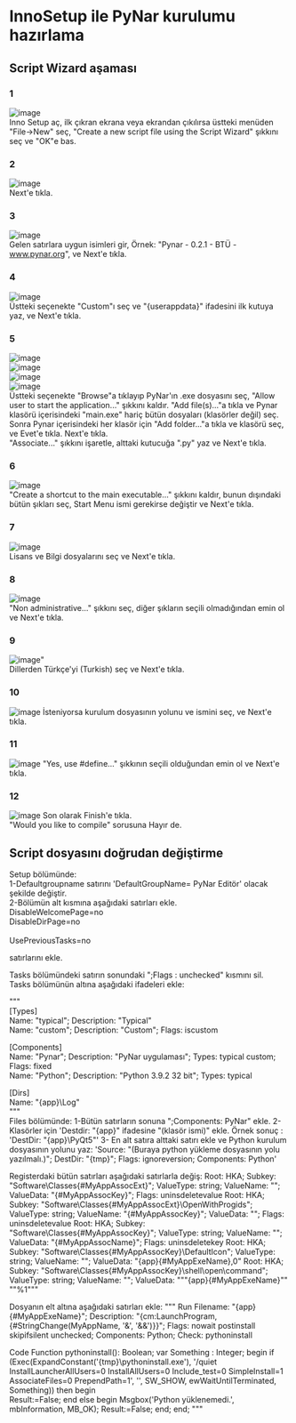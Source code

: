 # InnoSetup ile PyNar kurulumu hazırlama
## Script Wizard aşaması
### 1
![image](https://user-images.githubusercontent.com/43936380/111608321-20f5aa80-87ea-11eb-814a-4d57ee354c91.png)<br>
Inno Setup aç, ilk çıkran ekrana veya ekrandan çıkılırsa üstteki menüden "File->New" seç, "Create a new script file using the Script Wizard" şıkkını seç ve "OK"e bas.<br>
### 2
![image](https://user-images.githubusercontent.com/43936380/111608551-65814600-87ea-11eb-9c43-e4b40335e89a.png)<br>
Next'e tıkla.<br>
### 3
![image](https://user-images.githubusercontent.com/43936380/111608821-b2fdb300-87ea-11eb-9796-1db451346b33.png)<br>
Gelen satırlara uygun isimleri gir, Örnek: "Pynar - 0.2.1 - BTÜ - www.pynar.org", ve Next'e tıkla.<br>
### 4
![image](https://user-images.githubusercontent.com/43936380/111609159-12f45980-87eb-11eb-88f0-f76eb4ef257d.png)<br>
Üstteki seçenekte "Custom"ı seç ve "{userappdata}" ifadesini ilk kutuya yaz, ve Next'e tıkla.<br>

### 5
![image](https://user-images.githubusercontent.com/43936380/111611801-e55cdf80-87ed-11eb-9c67-672edc8829f5.png)<br>
![image](https://user-images.githubusercontent.com/43936380/111609470-623a8a00-87eb-11eb-98dc-523c0f46e0c5.png)<br>
![image](https://user-images.githubusercontent.com/43936380/111610786-c6118280-87ec-11eb-880c-1b38c52ef77d.png)<br>
![image](https://user-images.githubusercontent.com/43936380/111612163-44baef80-87ee-11eb-988c-089977da3f16.png)<br>
Üstteki seçenekte "Browse"a tıklayıp PyNar'ın .exe dosyasını seç, "Allow user to start the application..." şıkkını kaldır. "Add file(s)..."a tıkla ve Pynar klasörü içerisindeki "main.exe" hariç bütün dosyaları (klasörler değil) seç. Sonra Pynar içerisindeki her klasör için "Add folder..."a tıkla ve klasörü seç, ve Evet'e tıkla. Next'e tıkla.<br>
"Associate..." şıkkını işaretle, alttaki kutucuğa ".py" yaz ve Next'e tıkla.

### 6
![image](https://user-images.githubusercontent.com/43936380/111612372-7469f780-87ee-11eb-85bf-dcd234e328f7.png)<br>
"Create a shortcut to the main executable..." şıkkını kaldır, bunun dışındaki bütün şıkları seç, Start Menu ismi gerekirse değiştir ve Next'e tıkla.<br>
### 7
![image](https://user-images.githubusercontent.com/43936380/111612591-ab400d80-87ee-11eb-8fde-2aeb887266d5.png)<br>
Lisans ve Bilgi dosyalarını seç ve Next'e tıkla.<br>
### 8
![image](https://user-images.githubusercontent.com/43936380/111612775-df1b3300-87ee-11eb-9691-74c108380d34.png)<br>
"Non administrative..." şıkkını seç, diğer şıkların seçili olmadığından emin ol ve Next'e tıkla.<br>
### 9
![image](https://user-images.githubusercontent.com/43936380/111612951-0eca3b00-87ef-11eb-8730-58469e3bad44.png)"<br>
Dillerden Türkçe'yi (Turkish) seç ve Next'e tıkla.<br>
### 10
![image](https://user-images.githubusercontent.com/43936380/111613036-273a5580-87ef-11eb-9d99-f2c10255caeb.png)
İsteniyorsa kurulum dosyasının yolunu ve ismini seç, ve Next'e tıkla.<br>
### 11
![image](https://user-images.githubusercontent.com/43936380/111613164-476a1480-87ef-11eb-8bd7-776d1dcb5c32.png)
"Yes, use #define..." şıkkının seçili olduğundan emin ol ve Next'e tıkla.<br>
### 12
![image](https://user-images.githubusercontent.com/43936380/111613243-5c46a800-87ef-11eb-9f43-00344661d7c2.png)
Son olarak Finish'e tıkla.<br>
"Would you like to compile" sorusuna Hayır de.<br>

## Script dosyasını doğrudan değiştirme
Setup bölümünde:<br> 
	1-Defaultgroupname satırını 'DefaultGroupName= PyNar Editör' olacak şekilde değiştir.<br>
	2-Bölümün alt kısmına aşağıdaki satırları ekle.<br>
	DisableWelcomePage=no<br>
	DisableDirPage=no<br><br>
	UsePreviousTasks=no<br>

satırlarını ekle.<br>

Tasks bölümündeki satırın sonundaki ";Flags : unchecked" kısmını sil.<br>
Tasks bölümünün altına aşağıdaki ifadeleri ekle:<br>

"""<br>
[Types]<br>
Name: "typical"; Description: "Typical"<br>
Name: "custom"; Description: "Custom"; Flags: iscustom<br>

[Components]<br>
Name: "Pynar"; Description: "PyNar uygulaması"; Types: typical custom; Flags: fixed<br>
Name: "Python"; Description: "Python 3.9.2 32 bit"; Types: typical<br>

[Dirs]<br>
Name: "{app}\Log"<br>
"""<br>
Files bölümünde:
	1-Bütün satırların sonuna ";Components: PyNar" ekle.
	2-Klasörler için 'Destdir: "{app}" ifadesine "\(klasör ismi)" ekle. Örnek sonuç : 'DestDir: "{app}\PyQt5"'
	3- En alt satıra alttaki satırı ekle ve Python kurulum dosyasının yolunu yaz:
	'Source: "(Buraya python yükleme dosyasının yolu yazılmalı.)"; DestDir: "{tmp}"; Flags: ignoreversion; Components: Python'

Registerdaki bütün satırları aşağıdaki satırlarla değiş:
Root: HKA; Subkey: "Software\Classes\{#MyAppAssocExt}"; ValueType: string; ValueName: ""; ValueData: "{#MyAppAssocKey}"; Flags: uninsdeletevalue
Root: HKA; Subkey: "Software\Classes\{#MyAppAssocExt}\OpenWithProgids"; ValueType: string; ValueName: "{#MyAppAssocKey}"; ValueData: ""; Flags: uninsdeletevalue
Root: HKA; Subkey: "Software\Classes\{#MyAppAssocKey}"; ValueType: string; ValueName: ""; ValueData: "{#MyAppAssocName}"; Flags: uninsdeletekey
Root: HKA; Subkey: "Software\Classes\{#MyAppAssocKey}\DefaultIcon"; ValueType: string; ValueName: ""; ValueData: "{app}\{#MyAppExeName},0"
Root: HKA; Subkey: "Software\Classes\{#MyAppAssocKey}\shell\open\command"; ValueType: string; ValueName: ""; ValueData: """{app}\{#MyAppExeName}"" ""%1"""

Dosyanın elt altına aşağıdaki satırları ekle:
"""
Run
Filename: "{app}\{#MyAppExeName}"; Description: "{cm:LaunchProgram,{#StringChange(MyAppName, '&', '&&')}}"; Flags: nowait postinstall skipifsilent unchecked; Components: Python; Check: pythoninstall 

Code
Function pythoninstall(): Boolean;
var
  Something : Integer;
begin
  if (Exec(ExpandConstant('{tmp}\pythoninstall.exe'), '/quiet InstallLauncherAllUsers=0 InstallAllUsers=0 Include_test=0 SimpleInstall=1 AssociateFiles=0 PrependPath=1', '', SW_SHOW, ewWaitUntilTerminated, Something)) then
  begin  
    Result:=False;
  end
  else begin
    Msgbox('Python yüklenemedi.', mbInformation, MB_OK);
    Result:=False;
  end;
end;
"""

